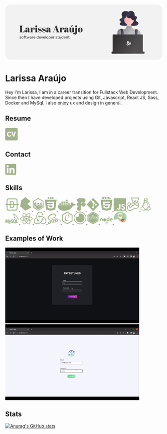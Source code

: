 <p align="center">
  <img src="images/BannerGithub.png" />
</p>

# Larissa Araújo

Hey I'm Larissa, I am in a career transition for Fullstack Web Development. Since then I have developed projects using Git, Javascript, React JS, Sass, Docker and MySql. I also enjoy ux and design in general.

## Resume
<p align="left">
  <a href="docs/LarissaAraujoSoftwareDevelopmentPT.pdf" download>
    <img src="images/CV.png" alt="Larissa Araújo Resume">
  </a>
</p>

## Contact
<p align="left">
<a href="https://linkedin.com/in/larissa-julia-araújo" target="blank"><img align="center" src="images/Linkedin.png" alt="larissa-julia-araújo"/></a>
</p>

## Skills
<p align="left">
  <a href="https://getbootstrap.com" target="_blank" rel="noreferrer">
    <img src="images/Bootstrap.png" alt="bootstrap">
  </a>  
  <a href="https://bulma.io/" target="_blank" rel="noreferrer">
    <img src="images/Bulma.png" alt="bulma">
  </a>  
  <a href="https://www.chartjs.org" target="_blank" rel="noreferrer">
    <img src="images/ChartJs.png" alt="chartjs">
  </a>  
  <a href="https://www.w3schools.com/css/" target="_blank" rel="noreferrer">
    <img src="images/CSS.png" alt="css3">
  </a>  
  <a href="https://www.docker.com/" target="_blank" rel="noreferrer">
    <img src="images/Docker.png" alt="docker">
  </a>  
  <a href="https://www.figma.com/" target="_blank" rel="noreferrer">
    <img src="images/Figma.png" alt="figma">
  </a>  
  <a href="https://git-scm.com/" target="_blank" rel="noreferrer">
    <img src="images/Git.png" alt="git">
  </a>  
  <a href="https://www.w3.org/html/" target="_blank" rel="noreferrer">
    <img src="images/HTML.png" alt="html5">
  </a>  
  <a href="https://developer.mozilla.org/en-US/docs/Web/JavaScript" target="_blank" rel="noreferrer">
    <img src="images/JS.png" alt="javascript">
  </a>  
  <a href="https://jestjs.io" target="_blank" rel="noreferrer">
    <img src="images/Jest.png" alt="jest">
  </a>  
  <a href="https://www.linux.org/" target="_blank" rel="noreferrer">
    <img src="images/Linux.png" alt="linux">
  </a>  
  <a href="https://www.mysql.com/" target="_blank" rel="noreferrer">
    <img src="images/MySql.png" alt="mysql">
  </a>  
  <a href="https://reactjs.org/" target="_blank" rel="noreferrer">
    <img src="images/ReactJs.png" alt="react">
  </a>  
  <a href="https://redux.js.org" target="_blank" rel="noreferrer">
    <img src="images/Redux.png" alt="redux">
  </a>  
  <a href="https://sass-lang.com" target="_blank" rel="noreferrer">
    <img src="images/Sass.png" alt="sass">
  </a>
  <a href="https://www.chaijs.com/" target="_blank" rel="noreferrer">
    <img src="images/Chai.png" alt="chai">
  </a>
  <a href="https://insomnia.rest/" target="_blank" rel="noreferrer">
    <img src="images/Insomnia.png" alt="insomnia">
  </a>
  <a href="https://mochajs.org/" target="_blank" rel="noreferrer">
    <img src="images/Mocha.png" alt="mocha">
  </a>
  <a href="https://nodejs.org/" target="_blank" rel="noreferrer">
    <img src="images/Node.png" alt="node">
  </a>
  <a href="https://sinonjs.org/" target="_blank" rel="noreferrer">
    <img src="images/Sinon.png" alt="sinon">
  </a>
</p>

## Examples of Work
<p align="left">
  <a href="https://github.com/larissajuliavsa/trybetunes">
    <img src="images/trybetunes-preview.gif" alt="Trybetunes Project" width="430">
  </a>

  <a href="https://github.com/larissajuliavsa/trybewallet">
    <img src="images/trybewallet-preview.gif" alt="Trybewallet Project" width="430">
  </a>
</p>

## Stats
[![Anurag's GitHub stats](https://github-readme-stats.vercel.app/api?username=larissajuliavsa&theme=dracula)](https://github.com/anuraghazra/github-readme-stats)
